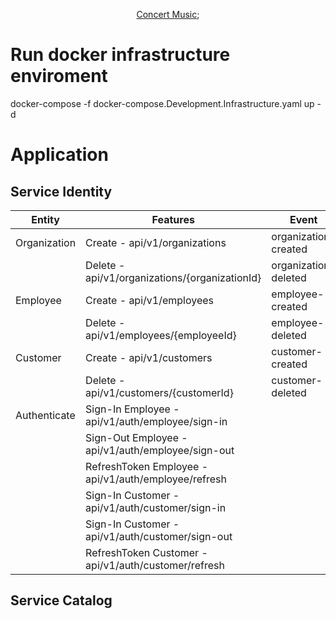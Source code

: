 <p align="center">
  <a href="#bulb-about">Concert Music</a>;
</p>

# Run docker infrastructure enviroment
docker-compose -f docker-compose.Development.Infrastructure.yaml up -d

# Application
## Service Identity
| Entity	|				Features				|     	Event			|
|---------------|-----------------------------------------------------------------------|------------------------------	|
| Organization	| Create  - api/v1/organizations				|	organization-created	|
|               | Delete  - api/v1/organizations/{organizationId}				|	organization-deleted	|
| Employee	| Create  - api/v1/employees				| employee-created		 |
|           | Delete  - api/v1/employees/{employeeId}				| employee-deleted    |
| Customer	| Create - api/v1/customers				|	customer-created		|
|           | Delete - api/v1/customers/{customerId}				|	customer-deleted		|
| Authenticate	| Sign-In Employee 	- api/v1/auth/employee/sign-in			|				|
| 		| Sign-Out Employee 	- api/v1/auth/employee/sign-out			|				|
| 		| RefreshToken Employee 	- api/v1/auth/employee/refresh			|				|
| 		| Sign-In Customer 	- api/v1/auth/customer/sign-in			|				|
| 		| Sign-In Customer 	- api/v1/auth/customer/sign-out			|				|
| 		| RefreshToken Customer 	- api/v1/auth/customer/refresh			|				|

## Service Catalog
